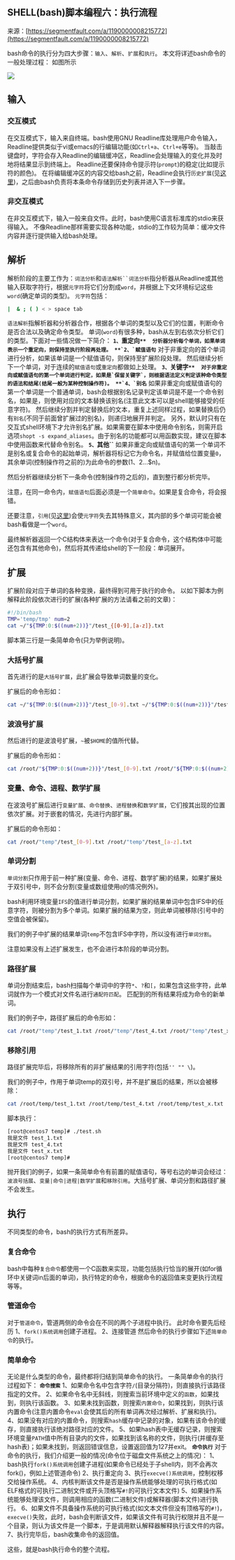 ## SHELL(bash)脚本编程六：执行流程

来源：[https://segmentfault.com/a/1190000008215772](https://segmentfault.com/a/1190000008215772)

bash命令的执行分为四大步骤：`输入`、`解析`、`扩展`和`执行`。
本文将详述bash命令的一般处理过程：
如图所示


![][0] 
## 输入
### 交互模式

在交互模式下，输入来自终端。bash使用GNU Readline库处理用户命令输入，Readline提供类似于vi或emacs的行编辑功能(如`Ctrl+a`、`Ctrl+e`等等)。
当敲击键盘时，字符会存入Readline的编辑缓冲区，Readline会处理输入的变化并及时地将结果显示到终端上。
Readline还要保持命令提示符(`prompt`)的稳定(比如提示符的颜色)。
在将编辑缓冲区的内容交给bash之前，Readline会执行`历史扩展`(见[这里][1])，之后由bash负责将本条命令存储到历史列表并进入下一步骤。
### 非交互模式

在非交互模式下，输入一般来自文件。此时，bash使用C语言标准库的stdio来获得输入。
不像Readline那样需要实现各种功能，stdio的工作较为简单：缓冲文件内容并逐行提供输入给bash处理。
## 解析

解析阶段的主要工作为：`词法分析`和`语法解析``词法分析`指分析器从Readline或其他输入获取字符行，根据`元字符`将它们分割成`word`，并根据上下文环境标记这些`word`(确定单词的类型)。`元字符`包括：

```sh
|  & ; ( ) < > space tab
```
`语法解析`指解析器和分析器合作，根据各个单词的类型以及它们的位置，判断命令是否合法以及确定命令类型。
单词(`word`)有很多种，bash从左到右依次分析它们的类型。下面对一些情况做一下简介：
 **`1、`重定向``** 
分析器分析每个单词，如果单词表示一个重定向，则保持至执行阶段再处理。
 **`2、`赋值语句``** 
对于非重定向的首个单词进行分析，如果该单词是一个赋值语句，则保持至扩展阶段处理。
然后继续分析下一个单词，对于连续的`赋值语句`或`重定向`都做如上处理。
 **`3、`关键字``** 
对于非重定向或赋值语句的第一个单词进行判定，如果是`保留关键字`，则根据语法定义判定该种命令类型的语法和结尾(结尾一般为某种控制操作符)。
 **`4、`别名``** 
如果非重定向或赋值语句的第一个单词是一个普通单词，bash会根据别名记录判定该单词是不是一个命令别名，如果是，则使用对应的文本替换该别名(注意此文本可以是shell能够接受的任意字符)。
然后继续分割并判定替换后的文本，重复上述同样过程，如果替换后仍有`别名`(不同于前面曾扩展过的别名)，则递归地展开并判定。
另外，默认时只有在交互式shell环境下才允许别名扩展。如果需要在脚本中使用命令别名，则需开启选项`shopt -s expand_aliases`。由于别名的功能都可以用函数实现，建议在脚本中使用函数来代替命令别名。
 **`5、`其他``** 
如果非重定向或赋值语句的第一个单词不是别名或复合命令的起始单词，解析器将标记它为命令名，并赋值给位置变量`0`，其余单词(控制操作符之前的)为此命令的参数($1、$2...$n)。

然后分析器继续分析下一条命令(控制操作符之后的)，直到整行都分析完毕。

注意，在同一命令内，`赋值语句`后面必须是一个`简单命令`。如果是复合命令，将会报错。

还要注意，`引用`(见[这里][2])会使`元字符`失去其特殊意义，其内部的多个单词可能会被bash看做是一个`word`。

最终解析器返回一个C结构体来表达一个命令(对于复合命令，这个结构体中可能还包含有其他命令)，然后将其传递给shell的下一阶段：单词展开。
## 扩展

扩展阶段对应于单词的各种变换，最终得到可用于执行的命令。
以如下脚本为例解释此阶段依次进行的扩展(各种扩展的方法请看之前的文章)：

```sh
#!/bin/bash
TMP='temp/tmp' num=2
cat ~/"${TMP:0:$((num+2))}"/test_{[0-9],[a-z]}.txt
```

脚本第三行是一条简单命令(只为举例说明)。
### 大括号扩展

首先进行的是`大括号扩展`，此扩展会导致单词数量的变化。

扩展后的命令形如：

```sh
cat ~/"${TMP:0:$((num+2))}"/test_[0-9].txt ~/"${TMP:0:$((num+2))}"/test_[a-z].txt
```
### 波浪号扩展

然后进行的是波浪号扩展，`~`被`$HOME`的值所代替。

扩展后的命令形如：

```sh
cat /root/"${TMP:0:$((num+2))}"/test_[0-9].txt /root/"${TMP:0:$((num+2))}"/test_[a-z].txt
```
### 变量、命令、进程、数学扩展

在波浪号扩展后进行`变量扩展`、`命令替换`、`进程替换`和`数学扩展`，它们按其出现的位置依次扩展。对于嵌套的情况，先进行内部扩展。

扩展后的命令形如：

```sh
cat /root/"temp"/test_[0-9].txt /root/"temp"/test_[a-z].txt
```
### 单词分割
`单词分割`只作用于前一种扩展(变量、命令、进程、数学扩展)的结果，如果扩展处于双引号中，则不会分割(变量或数组使用`@`的情况例外)。

bash利用环境变量`IFS`的值进行单词分割，如果扩展的结果单词中包含IFS中的任意字符，则被分割为多个单词。如果扩展的结果为空，则此单词被移除(引号中的空值会被保留)。

我们的例子中扩展的结果单词`temp`不包含IFS中字符，所以没有进行`单词分割`。

注意如果没有上述扩展发生，也不会进行本阶段的单词分割。
### 路径扩展

单词分割结束后，bash扫描每个单词中的字符`*`、`?`和`[`，如果包含这些字符，此单词就作为一个模式对文件名进行`通配符匹配`。
匹配到的所有结果将成为命令的新单词。

我们的例子中，路径扩展后的命令形如：

```sh
cat /root/"temp"/test_1.txt /root/"temp"/test_4.txt /root/"temp"/test_x.txt
```
### 移除引用

路径扩展完毕后，将移除所有的非扩展结果的引用字符(包括`'' "" \`)。

我们的例子中，作用于单词temp的双引号，并不是扩展后的结果，所以会被移除：

```sh
cat /root/temp/test_1.txt /root/temp/test_4.txt /root/temp/test_x.txt
```

脚本执行：

```sh
[root@centos7 temp]# ./test.sh 
我是文件 test_1.txt
我是文件 test_4.txt
我是文件 test_x.txt
[root@centos7 temp]#
```

抛开我们的例子，如果一条简单命令有前置的赋值语句，等号右边的单词会经过：`波浪号括展`、`变量|命令|进程|数学扩展`和`移除引用`。大括号扩展、单词分割和路径扩展不会发生。
## 执行

不同类型的命令，bash的执行方式有所差异。
### 复合命令

bash中每种`复合命令`都使用一个C函数来实现，功能包括执行恰当的展开(如for循环中关键词in后面的单词)，执行特定的命令，根据命令的返回值来变更执行流程等等。
### 管道命令

对于`管道命令`，管道两侧的命令会在不同的两个子进程中执行。
此时命令要先后经历
1、`fork()系统调用`创建子进程。
2、连接管道
然后命令的执行步骤如下述`简单命令`的执行。
### 简单命令

无论是什么类型的命令，最终都将归结到简单命令的执行。
一条简单命令的执行过程如下：
 **`命令搜索`** 
1、如果命令名中包含字符`/`(目录分隔符)，则直接执行该路径指定的文件。
2、如果命令名中无斜线，则搜索当前环境中定义的`函数`，如果找到，则执行该函数。
3、如果未找到函数，则搜索`内置命令`，如果找到，则执行该内置命令(注意内置命令`eval`会使其后的所有单词再次经过解析、扩展和执行)。
4、如果没有对应的内置命令，则搜索`hash`缓存中记录的对象，如果有该命令的缓存，则直接执行该绝对路径对应的文件。
5、如果hash表中无缓存记录，则搜索环境变量`PATH`值中所有目录内的文件，如果找到该名称的文件，则执行(并缓存至hash表)；如果未找到，则返回错误信息，设置返回值为127并exit。
 **`命令执行`** 
对于命令的执行，我们介绍更一般的情况(命令位于磁盘文件系统之上的情况)：
1、bash执行`fork()系统调用`创建子进程(如果命令已经处于子shell内，则不会再次fork()，例如上述管道命令)
2、执行重定向
3、执行`execve()系统调用`，控制权移交给操作系统。
4、内核判断该文件是否是操作系统能够处理的可执行格式(如ELF格式的可执行二进制文件或开头顶格写`#!`的可执行文本文件)
5、如果操作系统能够处理该文件，则调用相应的函数(二进制文件)或解释器(脚本文件)进行执行。
6、如果文件不具备操作系统的可执行格式(如文本文件但没有顶格写的`#!`)，`execve()`失败，此时，bash会判断该文件，如果该文件有可执行权限并且不是一个目录，则认为该文件是一个脚本，于是调用默认解释器解释执行该文件的内容。
7、执行完毕后，bash收集命令的返回值。

这些，就是bash执行命令的整个流程。

[1]: https://segmentfault.com/a/1190000008141470#articleHeader0
[2]: https://segmentfault.com/a/1190000008130200#articleHeader0
[0]: https://segmentfault.com/img/bVIDr6